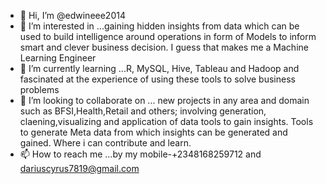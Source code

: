 - 👋 Hi, I’m @edwineee2014
- 👀 I’m interested in ...gaining hidden insights from data which can be used to build intelligence around operations in form of Models to inform smart and clever business decision. I guess that makes me a Machine Learning Engineer 
- 🌱 I’m currently learning ...R, MySQL, Hive, Tableau and Hadoop and fascinated at the experience of using these tools to solve business problems
- 💞️ I’m looking to collaborate on ... new projects in any area and domain such as BFSI,Health,Retail and others; involving generation, claening,visualizing and application of data tools to gain insights. Tools to generate Meta data from which insights can be generated and gained. Where i can contribute and learn.
- 📫 How to reach me ...by my mobile-+2348168259712 and dariuscyrus7819@gmail.com

<!---
edwineee2014/edwineee2014 is a ✨ special ✨ repository because its `README.md` (this file) appears on your GitHub profile.
You can click the Preview link to take a look at your changes.
--->
